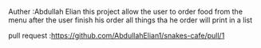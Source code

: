 Auther :Abdullah Elian
this project allow the user to order  food from the menu after the user finish his order all things tha he order will print in a list

pull request :https://github.com/AbdullahElian1/snakes-cafe/pull/1